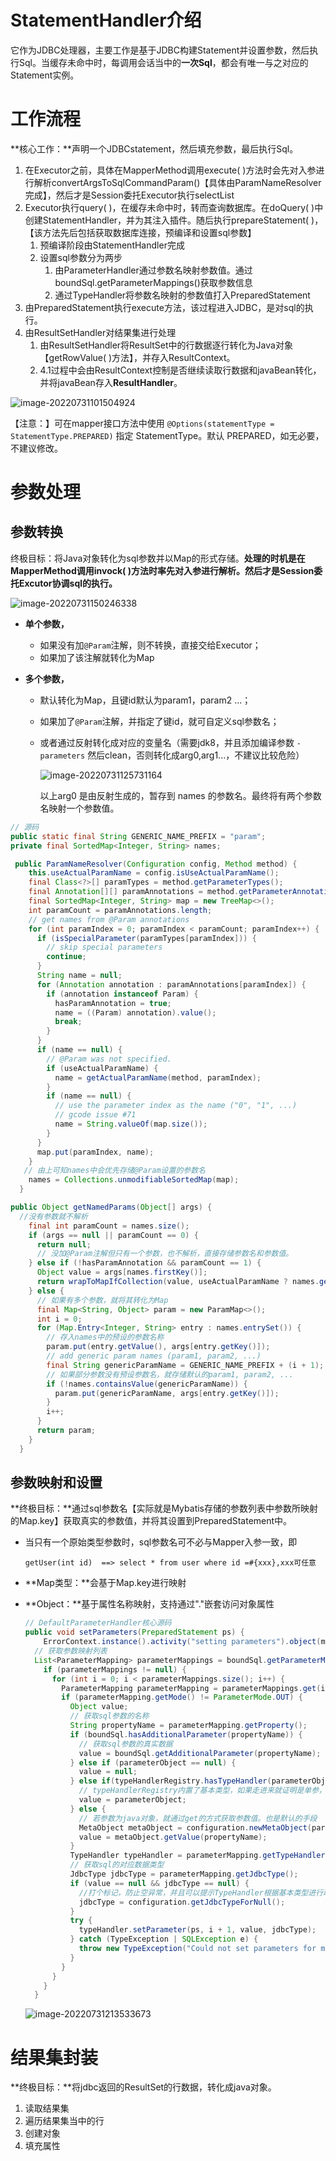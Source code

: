 # StatementHandler介绍

它作为JDBC处理器，主要工作是基于JDBC构建Statement并设置参数，然后执行Sql。当缓存未命中时，每调用会话当中的**一次Sql**，都会有唯一与之对应的Statement实例。  

# 工作流程

**核心工作：**声明一个JDBCstatement，然后填充参数，最后执行Sql。

1. 在Executor之前，具体在MapperMethod调用execute( )方法时会先对入参进行解析convertArgsToSqlCommandParam()【具体由ParamNameResolver完成】，然后才是Session委托Executor执行selectList
2. Executor执行query( )，在缓存未命中时，转而查询数据库。在doQuery( )中创建StatementHandler，并为其注入插件。随后执行prepareStatement( )，【该方法先后包括获取数据库连接，预编译和设置sql参数】
   1. 预编译阶段由StatementHandler完成
   2. 设置sql参数分为两步
      1. 由ParameterHandler通过参数名映射参数值。通过boundSql.getParameterMappings()获取参数信息
      2. 通过TypeHandler将参数名映射的参数值打入PreparedStatement
3. 由PreparedStatement执行execute方法，该过程进入JDBC，是对sql的执行。
4. 由ResultSetHandler对结果集进行处理
   1. 由ResultSetHandler将ResultSet中的行数据逐行转化为Java对象【getRowValue( )方法】，并存入ResultContext。
   2. 4.1过程中会由ResultContext控制是否继续读取行数据和javaBean转化，并将javaBean存入**ResultHandler**。



![image-20220731101504924](https://lizhuo-file.oss-cn-hangzhou.aliyuncs.com/img/image-20220731101504924.png)

【注意：】可在mapper接口方法中使用 `@Options(statementType = StatementType.PREPARED)` 指定 StatementType。默认 PREPARED，如无必要，不建议修改。

# 参数处理

## 参数转换

终极目标：将Java对象转化为sql参数并以Map的形式存储。**处理的时机是在MapperMethod调用invock( )方法时率先对入参进行解析。然后才是Session委托Excutor协调sql的执行。**

![image-20220731150246338](https://lizhuo-file.oss-cn-hangzhou.aliyuncs.com/img/image-20220731150246338.png)

+ **单个参数，**

  + 如果没有加`@Param`注解，则不转换，直接交给Executor；
  + 如果加了该注解就转化为Map

+ **多个参数，**

  + 默认转化为Map，且键id默认为param1，param2 ...；

  + 如果加了`@Param`注解，并指定了键id，就可自定义sql参数名；

  + 或者通过反射转化成对应的变量名（需要jdk8，并且添加编译参数 `-parameters` 然后clean，否则转化成arg0,arg1...，不建议比较危险）

    ![image-20220731125731164](https://lizhuo-file.oss-cn-hangzhou.aliyuncs.com/img/image-20220731125731164.png)

    以上arg0 是由反射生成的，暂存到 names 的参数名。最终将有两个参数名映射一个参数值。

```java
// 源码
public static final String GENERIC_NAME_PREFIX = "param";
private final SortedMap<Integer, String> names;

 public ParamNameResolver(Configuration config, Method method) {
    this.useActualParamName = config.isUseActualParamName();
    final Class<?>[] paramTypes = method.getParameterTypes();
    final Annotation[][] paramAnnotations = method.getParameterAnnotations();
    final SortedMap<Integer, String> map = new TreeMap<>();
    int paramCount = paramAnnotations.length;
    // get names from @Param annotations
    for (int paramIndex = 0; paramIndex < paramCount; paramIndex++) {
      if (isSpecialParameter(paramTypes[paramIndex])) {
        // skip special parameters
        continue;
      }
      String name = null;
      for (Annotation annotation : paramAnnotations[paramIndex]) {
        if (annotation instanceof Param) {
          hasParamAnnotation = true;
          name = ((Param) annotation).value();
          break;
        }
      }
      if (name == null) {
        // @Param was not specified.
        if (useActualParamName) {
          name = getActualParamName(method, paramIndex);
        }
        if (name == null) {
          // use the parameter index as the name ("0", "1", ...)
          // gcode issue #71
          name = String.valueOf(map.size());
        }
      }
      map.put(paramIndex, name);
    }
   // 由上可知names中会优先存储@Param设置的参数名
    names = Collections.unmodifiableSortedMap(map);
  }

public Object getNamedParams(Object[] args) {
  //没有参数就不解析
    final int paramCount = names.size();
    if (args == null || paramCount == 0) {
      return null;
      // 没加@Param注解但只有一个参数，也不解析，直接存储参数名和参数值。
    } else if (!hasParamAnnotation && paramCount == 1) {
      Object value = args[names.firstKey()];
      return wrapToMapIfCollection(value, useActualParamName ? names.get(0) : null);
    } else {
      // 如果有多个参数，就将其转化为Map
      final Map<String, Object> param = new ParamMap<>();
      int i = 0;
      for (Map.Entry<Integer, String> entry : names.entrySet()) {
        // 存入names中的预设的参数名称
        param.put(entry.getValue(), args[entry.getKey()]);
        // add generic param names (param1, param2, ...)
        final String genericParamName = GENERIC_NAME_PREFIX + (i + 1);
        // 如果部分参数没有预设参数名，就存储默认的param1, param2, ...
        if (!names.containsValue(genericParamName)) {
          param.put(genericParamName, args[entry.getKey()]);
        }
        i++;
      }
      return param;
    }
  }
```



## 参数映射和设置

**终极目标：**通过sql参数名【实际就是Mybatis存储的参数列表中参数所映射的Map.key】获取真实的参数值，并将其设置到PreparedStatement中。

+ 当只有一个原始类型参数时，sql参数名可不必与Mapper入参一致，即

  ```
  getUser(int id)  ==> select * from user where id =#{xxx},xxx可任意
  ```

+ **Map类型：**会基于Map.key进行映射

+ **Object：**基于属性名称映射，支持通过"."嵌套访问对象属性

  ```java
  // DefaultParameterHandler核心源码
  public void setParameters(PreparedStatement ps) {
      ErrorContext.instance().activity("setting parameters").object(mappedStatement.getParameterMap().getId());
    // 获取参数映射列表 
    List<ParameterMapping> parameterMappings = boundSql.getParameterMappings();
      if (parameterMappings != null) {
        for (int i = 0; i < parameterMappings.size(); i++) {
          ParameterMapping parameterMapping = parameterMappings.get(i);
          if (parameterMapping.getMode() != ParameterMode.OUT) {
            Object value;
            // 获取sql参数的名称
            String propertyName = parameterMapping.getProperty();
            if (boundSql.hasAdditionalParameter(propertyName)) { 
              // 获取sql参数的真实数据
              value = boundSql.getAdditionalParameter(propertyName);
            } else if (parameterObject == null) {
              value = null;
            } else if(typeHandlerRegistry.hasTypeHandler(parameterObject.getClass())) {
              // typeHandlerRegistry内置了基本类型，如果走进来就证明是单参，就直接匹配，映证了单参时的参数名匹配不严格
              value = parameterObject;
            } else {
              // 若参数为java对象，就通过get的方式获取参数值。也是默认的手段
              MetaObject metaObject = configuration.newMetaObject(parameterObject);
              value = metaObject.getValue(propertyName);
            }
            TypeHandler typeHandler = parameterMapping.getTypeHandler();
            // 获取sql的对应数据类型
            JdbcType jdbcType = parameterMapping.getJdbcType();
            if (value == null && jdbcType == null) {
              //打个标记，防止空异常，并且可以提示TypeHandler根据基本类型进行动态匹配
              jdbcType = configuration.getJdbcTypeForNull();
            }
            try {
              typeHandler.setParameter(ps, i + 1, value, jdbcType);
            } catch (TypeException | SQLException e) {
              throw new TypeException("Could not set parameters for mapping: " + parameterMapping + ". Cause: " + e, e);
            }
          }
        }
      }
    }
  ```

  ![image-20220731213533673](https://lizhuo-file.oss-cn-hangzhou.aliyuncs.com/img/image-20220731213533673.png)

# 结果集封装

**终极目标：**将jdbc返回的ResultSet的行数据，转化成java对象。

1. 读取结果集
2. 遍历结果集当中的行
3. 创建对象
4. 填充属性